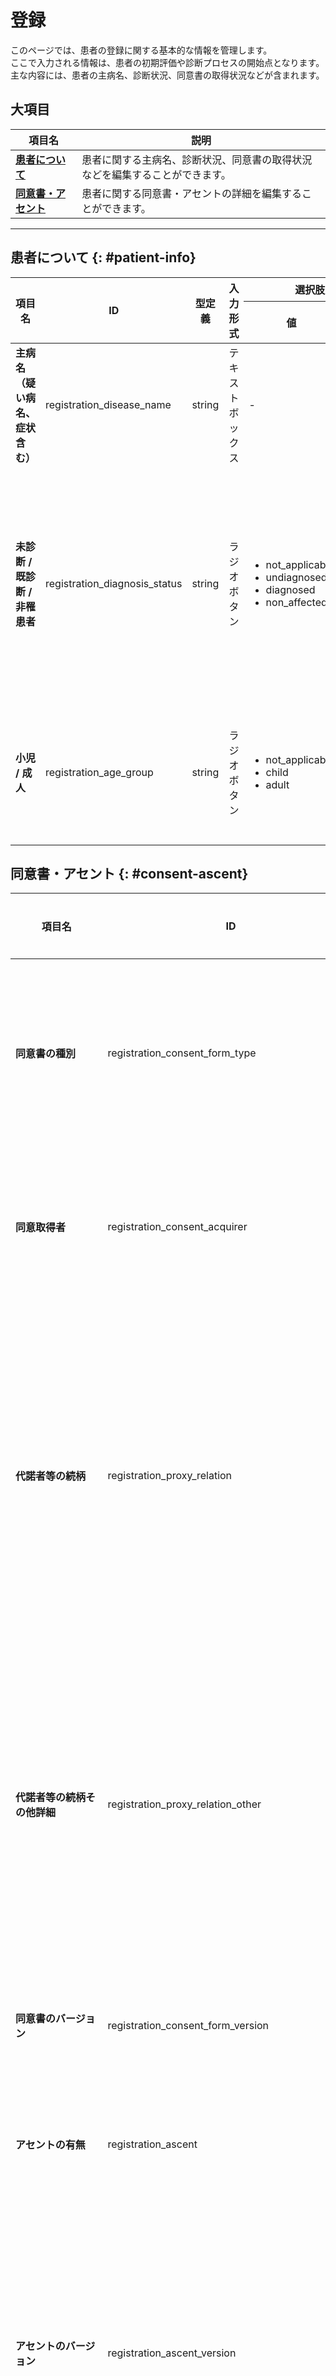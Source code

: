 # 登録

このページでは、患者の登録に関する基本的な情報を管理します。<br />
ここで入力される情報は、患者の初期評価や診断プロセスの開始点となります。<br />
主な内容には、患者の主病名、診断状況、同意書の取得状況などが含まれます。<br />

## 大項目

| 項目名                                  | 説明                                                                         |
| --------------------------------------- | ---------------------------------------------------------------------------- |
| **[患者について](#patient-info)**       | 患者に関する主病名、診断状況、同意書の取得状況などを編集することができます。 |
| **[同意書・アセント](#consent-ascent)** | 患者に関する同意書・アセントの詳細を編集することができます。                 |

---

## 患者について {: #patient-info}

<table>
  <thead>
    <tr>
      <th rowspan="2">項目名</th>
      <th rowspan="2">ID</th>
      <th rowspan="2">型定義</th>
      <th rowspan="2">入力形式</th>
      <th colspan="2">選択肢</th>
      <th rowspan="2">初期値</th>
      <th rowspan="2">clearボタン</th>
      <th rowspan="2">deleteボタン</th>
      <th rowspan="2">Phenopackets</th>
      <th rowspan="2">備考</th>
    </tr>
    <tr>
      <th>値</th>
      <th>ラベル</th>
    </tr>
  </thead>
  <tbody>
    <tr>
      <td><strong>主病名（疑い病名、症状含む）</strong></td>
      <td>registration_disease_name</td>
      <td>string</td>
      <td>テキストボックス</td>
      <td>-</td>
      <td>-</td>
      <td>null</td>
      <td><input type="checkbox" class="readonly-input" /></td>
      <td><input type="checkbox" class="readonly-input" /></td>
      <td></td>
      <td></td>
    </tr>
    <tr>
      <td><strong>未診断 / 既診断 / 非罹患者</strong></td>
      <td>registration_diagnosis_status</td>
      <td>string</td>
      <td>ラジオボタン</td>
      <td>
        <ul>
          <li>not_applicable</li>
          <li>undiagnosed</li>
          <li>diagnosed</li>
          <li>non_affected</li>
        </ul>
      </td>
      <td>
        <ul>
          <li>該当なし</li>
          <li>未診断</li>
          <li>既診断</li>
          <li>非罹患者</li>
        </ul>
      </td>
      <td>"not_applicable"</td>
      <td><input type="checkbox" class="readonly-input" checked /></td>
      <td><input type="checkbox" class="readonly-input" /></td>
      <td></td>
      <td></td>
    </tr>
    <tr>
      <td><strong>小児 / 成人</strong></td>
      <td>registration_age_group</td>
      <td>string</td>
      <td>ラジオボタン</td>
      <td>
        <ul>
          <li>not_applicable</li>
          <li>child</li>
          <li>adult</li>
        </ul>
      </td>
      <td>
        <ul>
          <li>該当なし</li>
          <li>小児</li>
          <li>成人</li>
        </ul>
      </td>
      <td>"not_applicable"</td>
      <td><input type="checkbox" class="readonly-input" checked /></td>
      <td><input type="checkbox" class="readonly-input" /></td>
      <td></td>
      <td></td>
    </tr>
  </tbody>
</table>

## 同意書・アセント {: #consent-ascent}

<table>
  <thead>
    <tr>
      <th rowspan="2">項目名</th>
      <th rowspan="2">ID</th>
      <th rowspan="2">型定義</th>
      <th rowspan="2">入力形式</th>
      <th colspan="2">選択肢</th>
      <th rowspan="2">初期値</th>
      <th rowspan="2">clearボタン</th>
      <th rowspan="2">deleteボタン</th>
      <th rowspan="2">Phenopackets</th>
      <th rowspan="2">備考</th>
    </tr>
    <tr>
      <th>値</th>
      <th>ラベル</th>
    </tr>
  </thead>
  <tbody>
    <tr>
      <td><strong>同意書の種別</strong></td>
      <td>registration_consent_form_type</td>
      <td>string</td>
      <td>ラジオボタン</td>
      <td>
        <ul>
          <li>not_applicable</li>
          <li>initial_consent</li>
          <li>re_consent</li>
        </ul>
      </td>
      <td>
        <ul>
          <li>該当なし</li>
          <li>初回同意</li>
          <li>再同意</li>
        </ul>
      </td>
      <td>"not_applicable"</td>
      <td><input type="checkbox" class="readonly-input" checked /></td>
      <td><input type="checkbox" class="readonly-input" /></td>
      <td></td>
      <td></td>
    </tr>
    <tr>
      <td><strong>同意取得者</strong></td>
      <td>registration_consent_acquirer</td>
      <td>string</td>
      <td>ラジオボタン</td>
      <td>
        <ul>
          <li>not_applicable</li>
          <li>patient</li>
          <li>proxy</li>
        </ul>
      </td>
      <td>
        <ul>
          <li>該当なし</li>
          <li>本人</li>
          <li>代諾者</li>
        </ul>
      </td>
      <td>"not_applicable"</td>
      <td><input type="checkbox" class="readonly-input" checked /></td>
      <td><input type="checkbox" class="readonly-input" /></td>
      <td></td>
      <td></td>
    </tr>
    <tr>
      <td><strong>代諾者等の続柄</strong></td>
      <td>registration_proxy_relation</td>
      <td>string | null</td>
      <td>プルダウン</td>
      <td>
        <ul>
          <li>father</li>
          <li>mother</li>
          <li>grandfather</li>
          <li>grandmother</li>
          <li>spouse</li>
          <li>child</li>
          <li>sibling</li>
          <li>uncle</li>
          <li>aunt</li>
          <li>other</li>
        </ul>
      </td>
      <td>
        <ul>
          <li>父</li>
          <li>母</li>
          <li>祖父</li>
          <li>祖母</li>
          <li>配偶者</li>
          <li>子ども</li>
          <li>同胞</li>
          <li>おじ</li>
          <li>おば</li>
          <li>その他</li>
        </ul>
      </td>
      <td>null</td>
      <td><input type="checkbox" class="readonly-input" /></td>
      <td><input type="checkbox" class="readonly-input" /></td>
      <td></td>
      <td>同意取得者で「代諾者」を選択している時のみ入力可（それ以外の場合は非活性）</td>
    </tr>
    <tr>
      <td><strong>代諾者等の続柄その他詳細</strong></td>
      <td>registration_proxy_relation_other</td>
      <td>string | null</td>
      <td>テキストボックス</td>
      <td>-</td>
      <td>-</td>
      <td>null</td>
      <td><input type="checkbox" class="readonly-input" /></td>
      <td><input type="checkbox" class="readonly-input" /></td>
      <td></td>
      <td>代諾者等の続柄で「その他」を選択している時のみ入力可（それ以外の場合は非活性）</td>
    </tr>
    <tr>
      <td><strong>同意書のバージョン</strong></td>
      <td>registration_consent_form_version</td>
      <td>string | null</td>
      <td>テキストボックス</td>
      <td>-</td>
      <td>-</td>
      <td>null</td>
      <td><input type="checkbox" class="readonly-input" /></td>
      <td><input type="checkbox" class="readonly-input" /></td>
      <td></td>
      <td></td>
    </tr>
    <tr>
      <td><strong>アセントの有無</strong></td>
      <td>registration_ascent</td>
      <td>string</td>
      <td>ラジオボタン</td>
      <td>
        <ul>
          <li>unknown</li>
          <li>absent</li>
          <li>present</li>
        </ul>
      </td>
      <td>
        <ul>
          <li>不明</li>
          <li>なし</li>
          <li>あり</li>
        </ul>
      </td>
      <td>"unknown"</td>
      <td><input type="checkbox" class="readonly-input" checked /></td>
      <td><input type="checkbox" class="readonly-input" /></td>
      <td></td>
      <td></td>
    </tr>
    <tr>
      <td><strong>アセントのバージョン</strong></td>
      <td>registration_ascent_version</td>
      <td>string | null</td>
      <td>テキストボックス</td>
      <td>-</td>
      <td>-</td>
      <td>null</td>
      <td><input type="checkbox" class="readonly-input" /></td>
      <td><input type="checkbox" class="readonly-input" /></td>
      <td></td>
      <td>アセントの有無で「あり」を選択している時のみ入力可（それ以外の場合は非活性）</td>
    </tr>
    <tr>
      <td><strong>同意取得日（yyyy/mm/dd）</strong></td>
      <td>registration_consent_acquisition_date</td>
      <td>string | null</td>
      <td>日付入力インターフェース</td>
      <td>-</td>
      <td>-</td>
      <td>null</td>
      <td><input type="checkbox" class="readonly-input" /></td>
      <td><input type="checkbox" class="readonly-input" /></td>
      <td></td>
      <td></td>
    </tr>
    <tr>
      <td><strong>同意撤回の有無</strong></td>
      <td>registration_consent_withdrawal</td>
      <td>string</td>
      <td>ラジオボタン</td>
      <td>
        <ul>
          <li>unknown</li>
          <li>absent</li>
          <li>present</li>
        </ul>
      </td>
      <td>
        <ul>
          <li>不明</li>
          <li>なし</li>
          <li>あり</li>
        </ul>
      </td>
      <td>"unknown"</td>
      <td><input type="checkbox" class="readonly-input" checked /></td>
      <td><input type="checkbox" class="readonly-input" /></td>
      <td></td>
      <td></td>
    </tr>
    <tr>
      <td><strong>同意撤回者</strong></td>
      <td>registration_consent_withdrawer</td>
      <td>string</td>
      <td>ラジオボタン</td>
      <td>
        <ul>
          <li>not_applicable</li>
          <li>patient</li>
          <li>proxy</li>
        </ul>
      </td>
      <td>
        <ul>
          <li>該当なし</li>
          <li>本人</li>
          <li>代諾者等</li>
        </ul>
      </td>
      <td>"not_applicable"</td>
      <td><input type="checkbox" class="readonly-input" checked /></td>
      <td><input type="checkbox" class="readonly-input" /></td>
      <td></td>
      <td>同意撤回の有無で「あり」を選択している時のみ入力可（それ以外の場合は非活性）</td>
    </tr>
    <tr>
      <td><strong>代諾者等の続柄</strong></td>
      <td>registration_proxy_relation_withdrawer</td>
      <td>string | null</td>
      <td>プルダウン</td>
      <td>
        <ul>
          <li>father</li>
          <li>mother</li>
          <li>grandfather</li>
          <li>grandmother</li>
          <li>spouse</li>
          <li>child</li>
          <li>sibling</li>
          <li>uncle</li>
          <li>aunt</li>
          <li>other</li>
        </ul>
      </td>
      <td>
        <ul>
          <li>父</li>
          <li>母</li>
          <li>祖父</li>
          <li>祖母</li>
          <li>配偶者</li>
          <li>子ども</li>
          <li>同胞</li>
          <li>おじ</li>
          <li>おば</li>
          <li>その他</li>
        </ul>
      </td>
      <td>null</td>
      <td><input type="checkbox" class="readonly-input" /></td>
      <td><input type="checkbox" class="readonly-input" /></td>
      <td></td>
      <td>同意撤回者で「代諾者等」を選択している時のみ入力可（それ以外の場合は非活性）</td>
    </tr>
    <tr>
      <td><strong>代諾者等の続柄その他詳細</strong></td>
      <td>registration_proxy_relation_withdrawer_other_details</td>
      <td>string | null</td>
      <td>テキストボックス</td>
      <td>-</td>
      <td>-</td>
      <td>null</td>
      <td><input type="checkbox" class="readonly-input" /></td>
      <td><input type="checkbox" class="readonly-input" /></td>
      <td></td>
      <td></td>
    </tr>
    <tr>
      <td><strong>同意撤回書のバージョン</strong></td>
      <td>registration_consent_withdrawal_version</td>
      <td>string | null</td>
      <td>テキストボックス</td>
      <td>-</td>
      <td>-</td>
      <td>null</td>
      <td><input type="checkbox" class="readonly-input" /></td>
      <td><input type="checkbox" class="readonly-input" /></td>
      <td></td>
      <td></td>
    </tr>
    <tr>
      <td><strong>同意撤回アセントの有無</strong></td>
      <td>registration_ascent_withdrawer</td>
      <td>string</td>
      <td>ラジオボタン</td>
      <td>
        <ul>
          <li>unknown</li>
          <li>absent</li>
          <li>present</li>
        </ul>
      </td>
      <td>
        <ul>
          <li>不明</li>
          <li>なし</li>
          <li>あり</li>
        </ul>
      </td>
      <td>"unknown"</td>
      <td><input type="checkbox" class="readonly-input" checked /></td>
      <td><input type="checkbox" class="readonly-input" /></td>
      <td></td>
      <td></td>
    </tr>
    <tr>
      <td><strong>同意撤回アセントのバージョン</strong></td>
      <td>registration_ascent_withdrawal_version</td>
      <td>string | null</td>
      <td>テキストボックス</td>
      <td>-</td>
      <td>-</td>
      <td>null</td>
      <td><input type="checkbox" class="readonly-input" /></td>
      <td><input type="checkbox" class="readonly-input" /></td>
      <td></td>
      <td></td>
    </tr>
    <tr>
      <td><strong>同意撤回日（yyyy/mm/dd）</strong></td>
      <td>registration_consent_withdrawal_date</td>
      <td>string | null</td>
      <td>日付入力インターフェース</td>
      <td>-</td>
      <td>-</td>
      <td>null</td>
      <td><input type="checkbox" class="readonly-input" /></td>
      <td><input type="checkbox" class="readonly-input" /></td>
      <td></td>
      <td>同意撤回アセントの有無で「あり」を選択している時のみ入力可（それ以外の場合は非活性）</td>
    </tr>
  </tbody>
</table>
